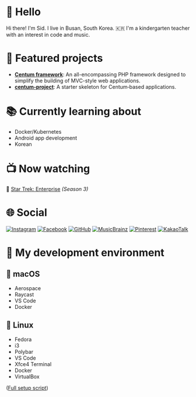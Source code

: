 # 👋 Hello

Hi there! I'm Sid.
I live in Busan, South Korea. 🇰🇷
I'm a kindergarten teacher with an interest in code and music.



# 🚀 Featured projects

- **[Centum framework](https://github.com/SidRoberts/centum)**:
   An all-encompassing PHP framework designed to simplify the building of MVC-style web applications.
- **[centum‑project](https://github.com/SidRoberts/centum-project)**:
  A starter skeleton for Centum‑based applications.



# 📚 Currently learning about

- Docker/Kubernetes
- Android app development
- Korean



# 📺 Now watching

🖖 [Star Trek: Enterprise](https://www.imdb.com/title/tt0244365/) *(Season 3)*



# 🌐 Social

[![Instagram](https://img.shields.io/badge/Instagram-E4405F?style=for-the-badge&logo=instagram&logoColor=white)](https://instagram.com/sidbusan)
[![Facebook](https://img.shields.io/badge/Facebook-1877F2?style=for-the-badge&logo=facebook&logoColor=white)](https://facebook.com/sidroberts)
[![GitHub](https://img.shields.io/badge/GitHub-181717?style=for-the-badge&logo=github&logoColor=white)](https://github.com/SidRoberts)
[![MusicBrainz](https://img.shields.io/badge/MusicBrainz-EB743B?style=for-the-badge&logo=musicbrainz&logoColor=white)](https://musicbrainz.org/user/sidroberts)
[![Pinterest](https://img.shields.io/badge/Pinterest-BD081C?style=for-the-badge&logo=pinterest&logoColor=white)](https://pinterest.com/yeosufashionista)
[![KakaoTalk](https://img.shields.io/badge/KakaoTalk-FFCD00?style=for-the-badge&logo=kakaotalk&logoColor=black)](https://open.kakao.com/me/sidbusan)



# 🧰 My development environment

## 🍎 macOS

- Aerospace
- Raycast
- VS Code
- Docker

## 🐧 Linux

- Fedora
- i3
- Polybar
- VS Code
- Xfce4 Terminal
- Docker
- VirtualBox

([Full setup script](https://github.com/SidRoberts/dotfiles/blob/main/setup.sh))
